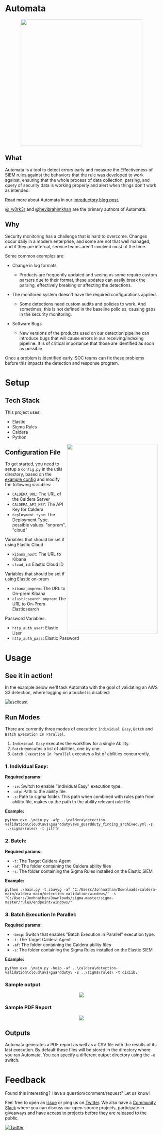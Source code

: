 # Automata

<p align="center"><img src="./imgs/automata-logo.png" width="400" height="415"></p>

## What

Automata is a tool to detect errors early and measure the Effectiveness of SIEM rules against the behaviors that the rule was developed to work against, ensuring that the whole process of data collection, parsing, and query of security data is working properly and alert when things don't work as intended.

Read more about Automata in our [introductory blog post](https://blog.3coresec.com/2021/08/detection-as-code-dac-challenges.html).

[@_w0rk3r](https://twitter.com/_w0rk3r/) and [@heyibrahimkhan](https://twitter.com/heyibrahimkhan) are the primary authors of Automata.

## Why

Security monitoring has a challenge that is hard to overcome. 
Changes occur daily in a modern enterprise, and some are not that well managed, and if they are internal, service teams aren't involved most of the time. 

Some common examples are: 

* Change in log formats
  * Products are frequently updated and seeing as some require custom parsers due to their format, these updates can easily break the parsing, effectively breaking or affecting the detections.

* The monitored system doesn't have the required configurations applied.
  * Some detections need custom audits and policies to work. And sometimes, this is not defined in the baseline policies, causing gaps in the security monitoring.

* Software Bugs
  * New versions of the products used on our detection pipeline can introduce bugs that will cause errors in our receiving/indexing pipeline. It is of critical importance that those are identified as soon as possible.

Once a problem is identified early, SOC teams can fix these problems before this impacts the detection and response program.

# Setup
  
## Tech Stack

This project uses:

* Elastic
* Sigma Rules
* Caldera
* Python

<img src="./imgs/automata-mascot-02.png" width="300" height="624" align="right">

## Configuration File

To get started, you need to setup a `config.py` in the utils directory, based on the [example config](/utils/configfile.py.example) and modify the following variables:

* `CALDERA_URL`: The URL of the Caldera Server
* `CALDERA_API_KEY`: The API Key for Caldera
* `deployment_type`: The Deployment Type. possible values: "onprem", "cloud"

Variables that should be set if using Elastic Cloud

* `kibana_host`: The URL to Kibana
* `cloud_id`: Elastic Cloud ID

Variables that should be set if using Elastic on-prem

* `kibana_onprem`: The URL to On-prem Kibana
* `elasticsearch_onprem`: The URL to On-Prem Elasticsearch

Password Variables:

* `http_auth_user`: Elastic User
* `http_auth_pass`: Elastic Password

# Usage

## See it in action! 

In the example below we'll task Automata with the goal of validating an AWS S3 detection, where logging on a bucket is disabled:

[![asciicast](https://asciinema.org/a/429661.svg)](https://asciinema.org/a/429661)

## Run Modes

There are currently three modes of execution: `Individual Easy`, `Batch` and `Batch Execution In Parallel`.

1. `Individual Easy` executes the workflow for a single Ability.
2. `Batch` executes a list of abilities, one by one.
3. `Batch Execution In Parallel` executes a list of abilities concurrently.

### 1. Individual Easy:

**Required params:**

* `-ie`: Switch to enable "Individual Easy" execution type.
* `-afp`: Path to the ability file.
* `-s`: Path to sigma folder. This path when combined with rules path from ability file, makes up the path to the ability relevant rule file. 

**Example:**

```
python.exe .\main.py -afp ..\caldera\detection-validation\cloud\aws\guardduty\aws_guardduty_finding_archived.yml -s ..\sigma\rules\ -t jilffn
```

### 2. Batch:

**Required params:**

* `-t`: The Target Caldera Agent
* `-af`: The folder containing the Caldera ability files
* `-s`: The folder containing the Sigma Rules installed on the Elastic SIEM

**Example:**

```
python .\main.py -t zbuvyg -af 'C:/Users/Jonhnathan/Downloads/caldera-main/caldera-main/detection-validation/windows/' -s "C:/Users/Jonhnathan/Downloads/sigma-master/sigma-master/rules/endpoint/windows/"
```

### 3. Batch Execution In Parallel:

**Required params:**

* `-beip`: Switch that enables "Batch Execution In Parallel" execution type.
* `-t`: The Target Caldera Agent
* `-af`: The folder containing the Caldera ability files
* `-s`: The folder containing the Sigma Rules installed on the Elastic SIEM

**Example:**

```
python.exe .\main.py -beip -af ..\caldera\detection-validation\cloud\aws\guardduty\ -s ..\sigma\rules\ -t dixiib;
```

### Sample output

<p align="center"><img src="./imgs/automata-1.png"></p>

### Sample PDF Report

<p align="center"><img src="./imgs/report.png"></p>

## Outputs

Automata generates a PDF report as well as a CSV file with the results of its last execution. By default these files will be stored in the directory where you ran Automata. You can specify a different output directory using the `-o` switch.

# Feedback

Found this interesting? Have a question/comment/request? Let us know!

Feel free to open an [issue](https://github.com/3CORESec/Automata/issues) or ping us on [Twitter](https://twitter.com/3CORESec). We also have a [Community Slack](https://launchpass.com/3coresec) where you can discuss our open-source projects, participate in giveaways and have access to projects before they are released to the public.

[![Twitter](https://img.shields.io/twitter/follow/3CORESec.svg?style=social&label=Follow)](https://twitter.com/3CORESec)
